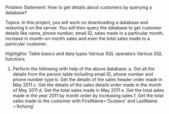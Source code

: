 Problem Statement:
How to get details about customers by querying a database?


Topics:
In this project, you will work on downloading a database and restoring it on the
server. You will then query the database to get customer details like name, phone
number, email ID, sales made in a particular month, increase in month-on-month
sales and even the total sales made to a particular customer.


Highlights:
Table basics and data types
Various SQL operators
Various SQL functions


1. Perform the following with help of the above database:
a. Get all the details from the person table including email ID, phone
number and phone number type
b. Get the details of the sales header order made in May 2011
c. Get the details of the sales details order made in the month of May
2011
d. Get the total sales made in May 2011
e. Get the total sales made in the year 2011 by month order by
increasing sales
f. Get the total sales made to the customer with FirstName='Gustavo'
and LastName ='Achong'
